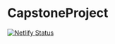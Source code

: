 # CapstoneProject

[![Netlify Status](https://api.netlify.com/api/v1/badges/51187980-9432-4a5b-b019-6fddd8073712/deploy-status)](https://app.netlify.com/sites/gilded-begonia-cd76c7/deploys)
